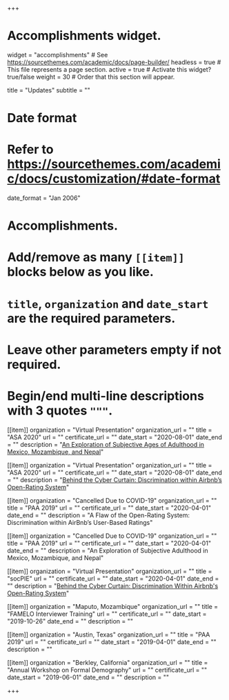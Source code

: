 +++
# Accomplishments widget.
widget = "accomplishments"  # See https://sourcethemes.com/academic/docs/page-builder/
headless = true  # This file represents a page section.
active = true  # Activate this widget? true/false
weight = 30  # Order that this section will appear.

title = "Updates"
subtitle = ""

# Date format
#   Refer to https://sourcethemes.com/academic/docs/customization/#date-format
date_format = "Jan 2006"

# Accomplishments.
#   Add/remove as many `[[item]]` blocks below as you like.
#   `title`, `organization` and `date_start` are the required parameters.
#   Leave other parameters empty if not required.
#   Begin/end multi-line descriptions with 3 quotes `"""`.

[[item]]
  organization = "Virtual Presentation"
  organization_url = ""
  title = "ASA 2020"
  url = ""
  certificate_url = ""
  date_start = "2020-08-01"
  date_end = ""
  description = "[An Exploration of Subjective Ages of Adulthood in Mexico, Mozambique, and Nepal](/SubjAdult_ASA2020_Axxe_20200804.pdf)"

[[item]]
  organization = "Virtual Presentation"
  organization_url = ""
  title = "ASA 2020"
  url = ""
  certificate_url = ""
  date_start = "2020-08-01"
  date_end = ""
  description = "[Behind the Cyber Curtain: Discrimination within Airbnb’s Open-Rating System](/ASA2020_AXXE_CHOI_Final.pdf)"

[[item]]
  organization = "Cancelled Due to COVID-19"
  organization_url = ""
  title = "PAA 2019"
  url = ""
  certificate_url = ""
  date_start = "2020-04-01"
  date_end = ""
  description = "A Flaw of the Open-Rating System: Discrimination within AirBnb’s User-Based Ratings"

[[item]]
  organization = "Cancelled Due to COVID-19"
  organization_url = ""
  title = "PAA 2019"
  url = ""
  certificate_url = ""
  date_start = "2020-04-01"
  date_end = ""
  description = "An Exploration of Subjective Adulthood in Mexico, Mozambique, and Nepal"

[[item]]
  organization = "Virtual Presentation"
  organization_url = ""
  title = "socPIE"
  url = ""
  certificate_url = ""
  date_start = "2020-04-01"
  date_end = ""
  description = "[Behind the Cyber Curtain: Discrimination Within Airbnb's Open-Rating System](/Presentation_socPIE_AxxeChoi_20200410.pdf)"

[[item]]
  organization = "Maputo, Mozambique"
  organization_url = ""
  title = "FAMELO Interviewer Training"
  url = ""
  certificate_url = ""
  date_start = "2019-10-26"
  date_end = ""
  description = ""

[[item]]
  organization = "Austin, Texas"
  organization_url = ""
  title = "PAA 2019"
  url = ""
  certificate_url = ""
  date_start = "2019-04-01"
  date_end = ""
  description = ""

[[item]]
  organization = "Berkley, California"
  organization_url = ""
  title = "Annual Workshop on Formal Demography"
  url = ""
  certificate_url = ""
  date_start = "2019-06-01"
  date_end = ""
  description = ""

+++
